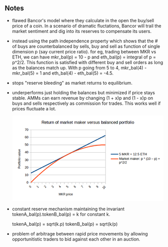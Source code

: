## Notes

- flawed Bancor's model where they calculate in the open the buy/sell price of a coin. In a scenario
  of dramatic fluctations, Bancor will trail the market sentiment and dig into its reserves to
  compensate its users.
- instead using the path independence property which shows that the # of buys are counterbalanced by
  sells, buy and sell as function of single dimension p (say current price ratio). 
  for eg, trading between MKR vs ETH, we can have mkr_bal(p) = 10 - p and eth_bal(p) = integral of p
  = p^2/2. This function is satisfied with different buy and sell orders as long as the balances
  match up. With p going from 5 to 4, mkr_bal(4) - mkr_bal(5) = 1 and eth_bal(4) - eth_bal(5) =
  -4.5. 
- stops "reserve bleeding" as market returns to equilibrium.
- underperforms just holding the balances but minimized if price stays stable. AMMs can earn revenue
  by changing (1 + x)p and (1 - x)p on buys and sells respectively as commission for trades. This
  works well if prices fluctuate a lot.

  ![image](marketmaker.png)
- constant reserve mechanism maintaining the invariant tokenA_bal(p).tokenB_bal(p) = k for constant k.
  
  tokenA_bal(p) = sqrt(k.p)
  tokenB_bal(p) = sqrt(k/p)

- problem of arbitrage between rapid price movements by allowing opportunitistic traders to bid
  against each other in an auction.